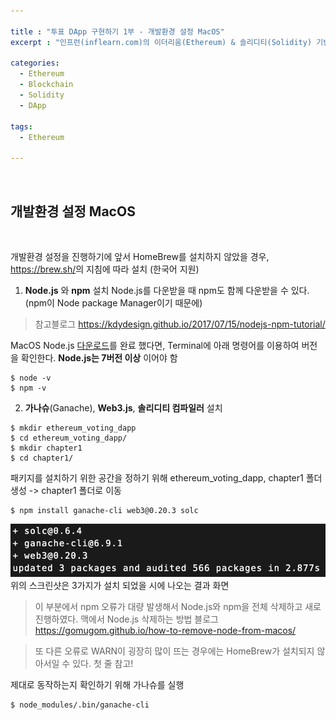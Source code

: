```yaml
---

title : "투표 DApp 구현하기 1부 - 개발환경 설정 MacOS"
excerpt : "인프런(inflearn.com)의 이더리움(Ethereum) & 솔리디티(Solidity) 기반의 투표 DApp 구현하기를 수강하며 정리한 포스팅. MacOS 개발환경 설정에 관하여"

categories:
  - Ethereum
  - Blockchain
  - Solidity
  - DApp

tags:
  - Ethereum

---
```


<br/>

개발환경 설정 MacOS
-------------------

<br/>

개발환경 설정을 진행하기에 앞서 HomeBrew를 설치하지 않았을 경우, <https://brew.sh/>의 지침에 따라 설치 (한국어 지원)

1. **Node.js** 와 **npm** 설치
  Node.js를 다운받을 때 npm도 함께 다운받을 수 있다. (npm이 Node package Manager이기 때문에)

  > 참고블로그 <https://kdydesign.github.io/2017/07/15/nodejs-npm-tutorial/>

  MacOS Node.js [다운로드](https://nodejs.org/en/)를 완료 했다면, Terminal에 아래 명령어를 이용하여 버전을 확인한다. **Node.js는 7버전 이상** 이어야 함
```
$ node -v
$ npm -v
```

2. **가나슈**(Ganache), **Web3.js**, **솔리디티 컴파일러** 설치
```
$ mkdir ethereum_voting_dapp
$ cd ethereum_voting_dapp/
$ mkdir chapter1
$ cd chapter1/
```
패키지를 설치하기 위한 공간을 정하기 위해 ethereum_voting_dapp, chapter1 폴더 생성 -> chapter1 폴더로 이동

```
$ npm install ganache-cli web3@0.20.3 solc
```
![솔리디티 컴파일러 가나슈 웹3 결과 스샷](/assets/voting1.png)
위의 스크린샷은 3가지가 설치 되었을 시에 나오는 결과 화면

> 이 부분에서 npm 오류가 대량 발생해서 Node.js와 npm을 전체 삭제하고 새로 진행하였다. 맥에서 Node.js 삭제하는 방법 블로그 <https://gomugom.github.io/how-to-remove-node-from-macos/>

> 또 다른 오류로 WARN이 굉장히 많이 뜨는 경우에는 HomeBrew가 설치되지 않아서일 수 있다. 첫 줄 참고!

제대로 동작하는지 확인하기 위해 가나슈를 실행
```
$ node_modules/.bin/ganache-cli
```
